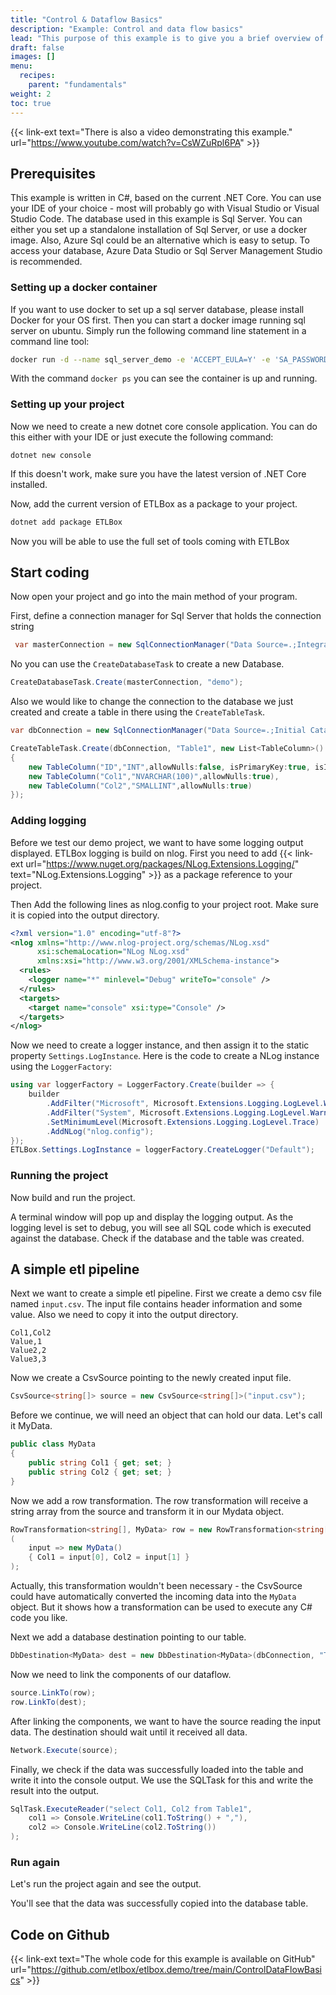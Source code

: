 ```yaml
---
title: "Control & Dataflow Basics"
description: "Example: Control and data flow basics"
lead: "This purpose of this example is to give you a brief overview of the basic concepts of ETLBox. It demonstrates the basic idea of a very simple data flow and shows how to use the ControlFlow objects to manage your database metadata. "
draft: false
images: []
menu:
  recipes:
    parent: "fundamentals"
weight: 2
toc: true
---
```


{{< link-ext text="There is also a video demonstrating this example." url="https://www.youtube.com/watch?v=CsWZuRpl6PA" >}}

## Prerequisites

This example is written in C#, based on the current .NET Core. You can use your IDE of your choice -
most will probably go with Visual Studio or Visual Studio Code.
The database used in this example is Sql Server. You can either you set up a standalone installation of Sql Server,
or use a docker image. Also, Azure Sql could be an alternative which is easy to setup.
To access your database, Azure Data Studio or Sql Server Management Studio is recommended.

### Setting up a docker container

If you want to use docker to set up a sql server database, please install Docker for your OS first.
Then you can start a docker image running sql server on ubuntu.
Simply run the following command line statement in a command line tool:

```bash
docker run -d --name sql_server_demo -e 'ACCEPT_EULA=Y' -e 'SA_PASSWORD=reallyStrongPwd123' -p  1433:1433 microsoft/mssql-server-linux
```

With the command ```docker ps``` you can see the container is up and running.

### Setting up your project

Now we need to create a new dotnet core console application.
You can do this either with your IDE or just execute the following command:

```dotnet new console```

If this doesn't work, make sure you have the latest version of .NET Core installed.

Now, add the current version of ETLBox as a package to your project.

```bash
dotnet add package ETLBox
```

Now you will be able to use the full set of tools coming with ETLBox


## Start coding

Now open your project and go into the main method of your program.

First, define a connection manager for Sql Server that holds the connection string

```C#
 var masterConnection = new SqlConnectionManager("Data Source=.;Integrated Security=false;User=sa;password=reallyStrongPwd123");
```

No you can use the `CreateDatabaseTask` to create a new Database.

```C#
CreateDatabaseTask.Create(masterConnection, "demo");
```

Also we would like to change the connection to the database we just created and
create a table in there using the `CreateTableTask`.

```C#
var dbConnection = new SqlConnectionManager("Data Source=.;Initial Catalog=demo;Integrated Security=false;User=sa;password=reallyStrongPwd123");

CreateTableTask.Create(dbConnection, "Table1", new List<TableColumn>()
{
    new TableColumn("ID","INT",allowNulls:false, isPrimaryKey:true, isIdentity:true),
    new TableColumn("Col1","NVARCHAR(100)",allowNulls:true),
    new TableColumn("Col2","SMALLINT",allowNulls:true)
});
```

### Adding logging

Before we test our demo project, we want to have some logging output displayed. ETLBox logging is build on nlog.
First you need to add {{< link-ext url="https://www.nuget.org/packages/NLog.Extensions.Logging/" text="NLog.Extensions.Logging" >}} as a package reference to your project.

Then Add the following lines as nlog.config to your project root. Make sure it is copied into the output directory.

```xml
<?xml version="1.0" encoding="utf-8"?>
<nlog xmlns="http://www.nlog-project.org/schemas/NLog.xsd"
      xsi:schemaLocation="NLog NLog.xsd"
      xmlns:xsi="http://www.w3.org/2001/XMLSchema-instance">
  <rules>
    <logger name="*" minlevel="Debug" writeTo="console" />
  </rules>
  <targets>
    <target name="console" xsi:type="Console" />
  </targets>
</nlog>
```

Now we need to create a logger instance, and then assign it to the static property `Settings.LogInstance`. Here is the code to create a NLog instance using the `LoggerFactory`:

```C#
using var loggerFactory = LoggerFactory.Create(builder => {
    builder
        .AddFilter("Microsoft", Microsoft.Extensions.Logging.LogLevel.Warning)
        .AddFilter("System", Microsoft.Extensions.Logging.LogLevel.Warning)
        .SetMinimumLevel(Microsoft.Extensions.Logging.LogLevel.Trace)
        .AddNLog("nlog.config");
});
ETLBox.Settings.LogInstance = loggerFactory.CreateLogger("Default");
```

### Running the project

Now build and run the project.

A terminal window will pop up and display the logging output. As the logging level is set to debug,
you will see all SQL code which is executed against the database.
Check if the database and the table was created.

## A simple etl pipeline

Next we want to create a simple etl pipeline.
First we create a demo csv file named ```input.csv```.
The input file contains header information and some value.
Also we need to copy it into the output directory.

```csv
Col1,Col2
Value,1
Value2,2
Value3,3
```

Now we create a CsvSource pointing to the newly created input file.

```C#
CsvSource<string[]> source = new CsvSource<string[]>("input.csv");
```

Before we continue, we will need an object that can hold our data. Let's call it MyData.

```C#
public class MyData
{
    public string Col1 { get; set; }
    public string Col2 { get; set; }
}
```

Now we add a row transformation. The row transformation will receive a string array from the source and
transform it in our Mydata object.

```C#
RowTransformation<string[], MyData> row = new RowTransformation<string[], MyData>
(
    input => new MyData()
    { Col1 = input[0], Col2 = input[1] }
);
```

Actually, this transformation wouldn't been necessary - the CsvSource could have automatically converted the
incoming data into the `MyData` object. But it shows how a transformation can be used to execute any
C# code you like.

Next we add a database destination pointing to our table.

```C#
DbDestination<MyData> dest = new DbDestination<MyData>(dbConnection, "Table1");
```

Now we need to link the components of our dataflow.

```C#
source.LinkTo(row);
row.LinkTo(dest);
```

After linking the components, we want to have the source reading the input data.
The destination should wait until it received all data.

```C#
Network.Execute(source);
```

Finally, we check if the data was successfully loaded into the table and write it into the console output.
We use the SQLTask for this and write the result into the output.

```C#
SqlTask.ExecuteReader("select Col1, Col2 from Table1",
    col1 => Console.WriteLine(col1.ToString() + ","),
    col2 => Console.WriteLine(col2.ToString())
);
```

### Run again

Let's run the project again and see the output.

You'll see that the data was successfully copied into the database table.

## Code on Github

{{< link-ext text="The whole code for this example is available on GitHub" url="https://github.com/etlbox/etlbox.demo/tree/main/ControlDataFlowBasics" >}}

